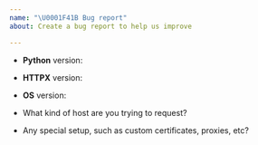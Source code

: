 ```yaml
---
name: "\U0001F41B Bug report"
about: Create a bug report to help us improve

---
```


<!--
Thank you for reporting a possible bug in HTTPX.

Please fill in as much of the template below as you can.

Python version: output of `python --version`
HTTPX version: output of `python -c 'import httpx; print(httpx.__version__)'`
OS: output of `uname -a` (UNIX), or version and 32 or 64-bit (Windows/Mac)

If possible, please provide code that demonstrates the problem, keeping it as
simple and free of external dependencies as you can.
-->

- **Python** version:
- **HTTPX** version:
- **OS** version:
- What kind of host are you trying to request?

- Any special setup, such as custom certificates, proxies, etc?

<!-- Please provide more details and code samples below this comment. -->

```python

```
